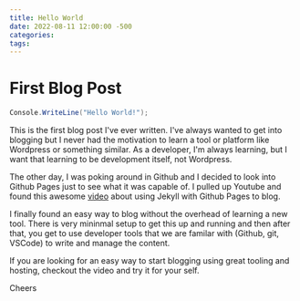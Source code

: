 ```yaml
---
title: Hello World
date: 2022-08-11 12:00:00 -500
categories:
tags:
---
```


# First Blog Post

```c#
Console.WriteLine("Hello World!");
```

This is the first blog post I've ever written. I've always wanted to get into blogging but I never had the motivation to learn a tool or platform like Wordpress or something similar. As a developer, I'm always learning, but I want that learning to be development itself, not Wordpress. 

The other day, I was poking around in Github and I decided to look into Github Pages just to see what it was capable of. I pulled up Youtube and found this awesome [video](https://www.youtube.com/watch?v=F8iOU1ci19Q) about using Jekyll with Github Pages to blog. 

I finally found an easy way to blog without the overhead of learning a new tool. There is very mininmal setup to get this up and running and then after that, you get to use developer tools that we are familar with (Github, git, VSCode) to write and manage the content.

If you are looking for an easy way to start blogging using great tooling and hosting, checkout the video and try it for your self.

Cheers